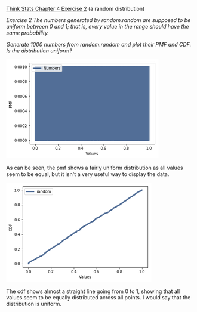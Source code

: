 [Think Stats Chapter 4 Exercise 2](http://greenteapress.com/thinkstats2/html/thinkstats2005.html#toc41) (a random distribution)

*Exercise 2   The numbers generated by random.random are supposed to be uniform between 0 and 1; that is, every value in the range should have the same probability.*

*Generate 1000 numbers from random.random and plot their PMF and CDF. Is the distribution uniform?*

![](pmf-random.png)

As can be seen, the pmf shows a fairly uniform distribution as all values seem to be equal, but it isn't a very useful way to display the data.

![](cdf-random.png)

The cdf shows almost a straight line going from 0 to 1, showing that all values seem to be equally distributed across all points. I would say that the distribution is uniform.
